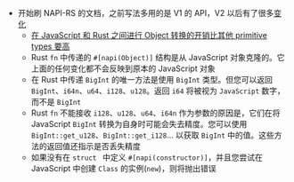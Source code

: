 - 开始刷 NAPI-RS 的文档，之前写法多用的是 V1 的 API，V2 以后有了很多[变化](https://napi.rs/blog/announce-v2)
	- [在 JavaScript 和 Rust 之间进行 Object 转换的开销比其他 primitive types 要高](https://napi.rs/docs/concepts/values#:~:text=The,types)
	- Rust `fn` 中传递的 `#[napi(Object)]` 结构是从 JavaScript 对象克隆的。它上面的任何变化都不会反映到原本的 JavaScript 对象
	- 在 Rust 中传递 `BigInt` 的唯一方法是使用 `BigInt` 类型。但您可以返回 `BigInt`、`i64n`、`u64`、`i128`、`u128`。返回 `i64` 将被视为 `JavaScript` 数字，而不是 `BigInt`
	- Rust `fn` 不能接收 `i128`、`u128`、`u64`、`i64n` 作为参数的原因是，它们在将JavaScript `BigInt` 转换为自身时可能会失去精度。您可以使用 `BigInt::get_u128`、`BigInt::get_i128`... 以获取 `BigInt` 中的值。这些方法的返回值还指示是否丢失精度
	- 如果没有在 `struct ` 中定义 `#[napi(constructor)]`，并且您尝试在 JavaScript 中创建 `Class` 的实例(`new`)，则将抛出错误